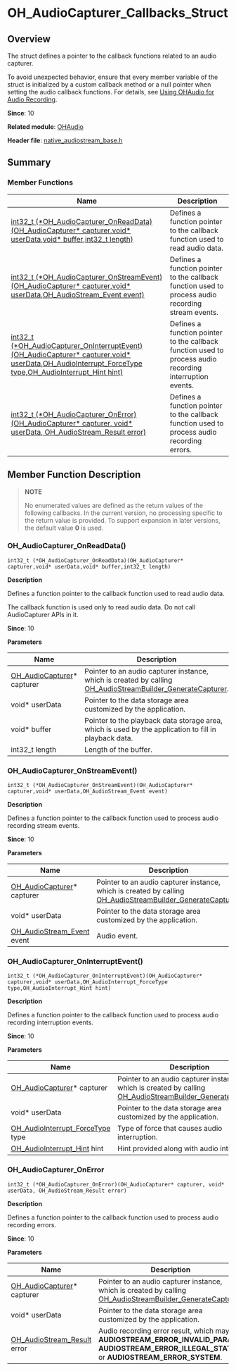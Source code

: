 # OH_AudioCapturer_Callbacks_Struct

## Overview

The struct defines a pointer to the callback functions related to an audio capturer.

To avoid unexpected behavior, ensure that every member variable of the struct is initialized by a custom callback method or a null pointer when setting the audio callback functions. For details, see [Using OHAudio for Audio Recording](../../media/audio/using-ohaudio-for-recording.md).

**Since**: 10


**Related module**: [OHAudio](capi-ohaudio.md)

**Header file**: [native_audiostream_base.h](capi-native-audiostream-base-h.md)

## Summary

### Member Functions

| Name| Description|
| -- | -- |
| [int32_t (\*OH_AudioCapturer_OnReadData)(OH_AudioCapturer* capturer,void* userData,void* buffer,int32_t length)](#oh_audiocapturer_onreaddata) | Defines a function pointer to the callback function used to read audio data.|
| [int32_t (\*OH_AudioCapturer_OnStreamEvent)(OH_AudioCapturer* capturer,void* userData,OH_AudioStream_Event event)](#oh_audiocapturer_onstreamevent) | Defines a function pointer to the callback function used to process audio recording stream events.|
| [int32_t (\*OH_AudioCapturer_OnInterruptEvent)(OH_AudioCapturer* capturer,void* userData,OH_AudioInterrupt_ForceType type,OH_AudioInterrupt_Hint hint)](#oh_audiocapturer_oninterruptevent) | Defines a function pointer to the callback function used to process audio recording interruption events.|
| [int32_t (\*OH_AudioCapturer_OnError)(OH_AudioCapturer* capturer, void* userData, OH_AudioStream_Result error)](#oh_audiocapturer_onerror)| Defines a function pointer to the callback function used to process audio recording errors.|

## Member Function Description

> **NOTE**
>
> No enumerated values are defined as the return values of the following callbacks. In the current version, no processing specific to the return value is provided. To support expansion in later versions, the default value **0** is used.

### OH_AudioCapturer_OnReadData()

```
int32_t (*OH_AudioCapturer_OnReadData)(OH_AudioCapturer* capturer,void* userData,void* buffer,int32_t length)
```

**Description**

Defines a function pointer to the callback function used to read audio data.

The callback function is used only to read audio data. Do not call AudioCapturer APIs in it.

**Since**: 10


**Parameters**

| Name| Description|
| -- | -- |
| [OH_AudioCapturer](capi-oh-audiocapturerstruct.md)* capturer | Pointer to an audio capturer instance, which is created by calling [OH_AudioStreamBuilder_GenerateCapturer](capi-native-audiostreambuilder-h.md#oh_audiostreambuilder_generatecapturer).|
| void* userData | Pointer to the data storage area customized by the application.    |
| void* buffer | Pointer to the playback data storage area, which is used by the application to fill in playback data.     |
| int32_t length | Length of the buffer.    |

### OH_AudioCapturer_OnStreamEvent()

```
int32_t (*OH_AudioCapturer_OnStreamEvent)(OH_AudioCapturer* capturer,void* userData,OH_AudioStream_Event event)
```

**Description**

Defines a function pointer to the callback function used to process audio recording stream events.

**Since**: 10


**Parameters**

| Name| Description|
| -- | -- |
| [OH_AudioCapturer](capi-oh-audiocapturerstruct.md)* capturer | Pointer to an audio capturer instance, which is created by calling [OH_AudioStreamBuilder_GenerateCapturer](capi-native-audiostreambuilder-h.md#oh_audiostreambuilder_generatecapturer).|
| void* userData | Pointer to the data storage area customized by the application.|
| [OH_AudioStream_Event](capi-native-audiostream-base-h.md#oh_audiostream_event) event | Audio event.|

### OH_AudioCapturer_OnInterruptEvent()

```
int32_t (*OH_AudioCapturer_OnInterruptEvent)(OH_AudioCapturer* capturer,void* userData,OH_AudioInterrupt_ForceType type,OH_AudioInterrupt_Hint hint)
```

**Description**

Defines a function pointer to the callback function used to process audio recording interruption events.

**Since**: 10


**Parameters**

| Name | Description|
|--| -- |
| [OH_AudioCapturer](capi-oh-audiocapturerstruct.md)* capturer | Pointer to an audio capturer instance, which is created by calling [OH_AudioStreamBuilder_GenerateCapturer](capi-native-audiostreambuilder-h.md#oh_audiostreambuilder_generatecapturer).|
| void* userData | Pointer to the data storage area customized by the application.|
| [OH_AudioInterrupt_ForceType](capi-native-audiostream-base-h.md#oh_audiointerrupt_forcetype) type | Type of force that causes audio interruption.|
| [OH_AudioInterrupt_Hint](capi-native-audiostream-base-h.md#oh_audiointerrupt_hint) hint | Hint provided along with audio interruption.|


### OH_AudioCapturer_OnError

```
int32_t (*OH_AudioCapturer_OnError)(OH_AudioCapturer* capturer, void* userData, OH_AudioStream_Result error)
```

**Description**

Defines a function pointer to the callback function used to process audio recording errors.

**Since**: 10


**Parameters**

| Name | Description|
|--| -- |
| [OH_AudioCapturer](capi-oh-audiocapturerstruct.md)* capturer | Pointer to an audio capturer instance, which is created by calling [OH_AudioStreamBuilder_GenerateCapturer](capi-native-audiostreambuilder-h.md#oh_audiostreambuilder_generatecapturer).|
| void* userData | Pointer to the data storage area customized by the application.|
| [OH_AudioStream_Result](capi-native-audiostream-base-h.md#oh_audiostream_result) error | Audio recording error result, which may be **AUDIOSTREAM_ERROR_INVALID_PARAM**, **AUDIOSTREAM_ERROR_ILLEGAL_STATE**, or **AUDIOSTREAM_ERROR_SYSTEM**.|
